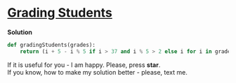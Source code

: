 # [Grading Students](https://www.hackerrank.com/challenges/grading/problem)

**Solution**
<br>
```python
def gradingStudents(grades):
    return (i + 5 - i % 5 if i > 37 and i % 5 > 2 else i for i in grades)
```

If it is useful for you - I am happy. Please, press **star**.
<br>
If you know, how to make my solution better - please, text me.

